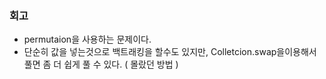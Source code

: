 ### 회고
- permutaion을 사용하는 문제이다.
- 단순히 값을 넣는것으로 백트래킹을 할수도 있지만, Colletcion.swap을이용해서 풀면 좀 더 쉽게 풀 수 있다. ( 몰랐던 방법 )